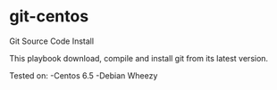 git-centos
==========

Git Source Code Install

This playbook download, compile and install git from its latest version.


Tested on:
-Centos 6.5
-Debian Wheezy

